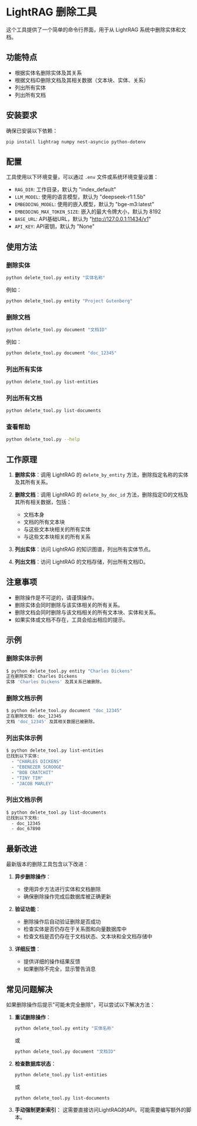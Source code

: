# LightRAG 删除工具

这个工具提供了一个简单的命令行界面，用于从 LightRAG 系统中删除实体和文档。

## 功能特点

- 根据实体名删除实体及其关系
- 根据文档ID删除文档及其相关数据（文本块、实体、关系）
- 列出所有实体
- 列出所有文档

## 安装要求

确保已安装以下依赖：

```bash
pip install lightrag numpy nest-asyncio python-dotenv
```

## 配置

工具使用以下环境变量，可以通过 `.env` 文件或系统环境变量设置：

- `RAG_DIR`: 工作目录，默认为 "index_default"
- `LLM_MODEL`: 使用的语言模型，默认为 "deepseek-r1:1.5b"
- `EMBEDDING_MODEL`: 使用的嵌入模型，默认为 "bge-m3:latest"
- `EMBEDDING_MAX_TOKEN_SIZE`: 嵌入的最大令牌大小，默认为 8192
- `BASE_URL`: API基础URL，默认为 "http://127.0.0.1:11434/v1"
- `API_KEY`: API密钥，默认为 "None"

## 使用方法

### 删除实体

```bash
python delete_tool.py entity "实体名称"
```

例如：

```bash
python delete_tool.py entity "Project Gutenberg"
```

### 删除文档

```bash
python delete_tool.py document "文档ID"
```

例如：

```bash
python delete_tool.py document "doc_12345"
```

### 列出所有实体

```bash
python delete_tool.py list-entities
```

### 列出所有文档

```bash
python delete_tool.py list-documents
```

### 查看帮助

```bash
python delete_tool.py --help
```

## 工作原理

1. **删除实体**：调用 LightRAG 的 `delete_by_entity` 方法，删除指定名称的实体及其所有关系。

2. **删除文档**：调用 LightRAG 的 `delete_by_doc_id` 方法，删除指定ID的文档及其所有相关数据，包括：
   - 文档本身
   - 文档的所有文本块
   - 与这些文本块相关的所有实体
   - 与这些文本块相关的所有关系

3. **列出实体**：访问 LightRAG 的知识图谱，列出所有实体节点。

4. **列出文档**：访问 LightRAG 的文档存储，列出所有文档ID。

## 注意事项

- 删除操作是不可逆的，请谨慎操作。
- 删除实体会同时删除与该实体相关的所有关系。
- 删除文档会同时删除与该文档相关的所有文本块、实体和关系。
- 如果实体或文档不存在，工具会给出相应的提示。

## 示例

### 删除实体示例

```bash
$ python delete_tool.py entity "Charles Dickens"
正在删除实体: Charles Dickens
实体 'Charles Dickens' 及其关系已被删除。
```

### 删除文档示例

```bash
$ python delete_tool.py document "doc_12345"
正在删除文档: doc_12345
文档 'doc_12345' 及其相关数据已被删除。
```

### 列出实体示例

```bash
$ python delete_tool.py list-entities
已找到以下实体:
  - "CHARLES DICKENS"
  - "EBENEZER SCROOGE"
  - "BOB CRATCHIT"
  - "TINY TIM"
  - "JACOB MARLEY"
```

### 列出文档示例

```bash
$ python delete_tool.py list-documents
已找到以下文档:
  - doc_12345
  - doc_67890
```

## 最新改进

最新版本的删除工具包含以下改进：

1. **异步删除操作**：
   - 使用异步方法进行实体和文档删除
   - 确保删除操作完成后数据库被正确更新

2. **验证功能**：
   - 删除操作后自动验证删除是否成功
   - 检查实体是否仍存在于关系图和向量数据库中
   - 检查文档是否仍存在于文档状态、文本块和全文档存储中

3. **详细反馈**：
   - 提供详细的操作结果反馈
   - 如果删除不完全，显示警告消息

## 常见问题解决

如果删除操作后提示"可能未完全删除"，可以尝试以下解决方法：

1. **重试删除操作**：
   ```bash
   python delete_tool.py entity "实体名称"
   ```
   或
   ```bash
   python delete_tool.py document "文档ID"
   ```

2. **检查数据库状态**：
   ```bash
   python delete_tool.py list-entities
   ```
   或
   ```bash
   python delete_tool.py list-documents
   ```

3. **手动强制更新索引**：
   这需要直接访问LightRAG的API，可能需要编写额外的脚本。 